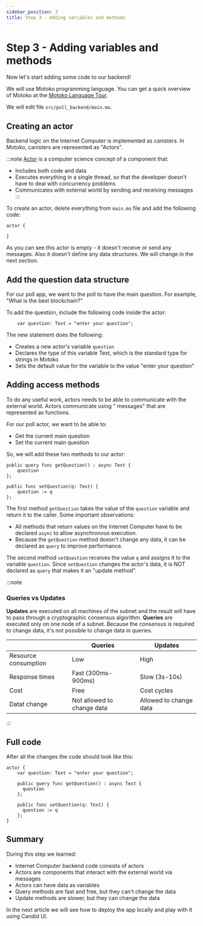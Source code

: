 ```yaml
---
sidebar_position: 3
title: Step 3 - Adding variables and methods
---
```


# Step 3 - Adding variables and methods

Now let's start adding some code to our backend!

We will use Motoko programming language. You can get a quick overview of Motoko at
the [Motoko Language Tour](/motoko/intro/index.md).

We will edit file `src/poll_backend/main.mo`.

## Creating an actor

Backend logic on the Internet Computer is implemented as canisters. In Motoko, canisters are represented as "Actors".

:::note
[Actor](https://en.wikipedia.org/wiki/Actor_model) is a computer science concept of a component that:

- Includes both code and data
- Executes everything in a single thread, so that the developer doesn't have to deal with concurrency problems
- Communicates with external world by sending and receiving messages
  :::

To create an actor, delete everything from `main.mo` file and add the following code:

```motoko
actor {

}
```

As you can see this actor is empty - it doesn't receive or send any messages. Also it doesn't define any data
structures. We will change in the next section.

## Add the question data structure

For our poll app, we want to the poll to have the main question. For example, "What is the best blockchain?"

To add the question, include the following code inside the actor:

```motoko
    var question: Text = "enter your question";
```

The new statement does the following:

- Creates a new actor's variable `question`
- Declares the type of this variable Text, which is the standard type for strings in Motoko
- Sets the default value for the variable to the value "enter your question"

## Adding access methods

To do any useful work, actors needs to be able to communicate with the external world. Actors communicate using "
messages" that are represented as functions.

For our poll actor, we want to be able to:

- Get the current main question
- Set the current main question

So, we will add these two methods to our actor:

```motoko
public query func getQuestion() : async Text { 
    question 
};

public func setQuestion(q: Text) { 
    question := q 
};
```

The first method `getQuestion` takes the value of the `question` variable and return it to the caller. Some important
observations:

- All methods that return values on the Internet Computer have to be declared `async` to allow asynchronous execution.
- Because the `getQuestion` method doesn't change any data, it can be declared as `query` to improve performance.

The second method `setQuestion` receives the value `q` and assigns it to the variable `question`.
Since `setQuestion` changes the actor's data, it is NOT declared as `query` that makes it an "update method".

:::note

### Queries vs Updates

**Updates** are executed on all machines of the subnet and the result will have to pass through a cryptographic
consensus algorithm. **Queries** are executed only on one node of a subnet. Because the consensus is required to change
data, it's not possible to change data in queries.

|                      | Queries                    | Updates                |
|----------------------|----------------------------|------------------------|
| Resource consumption | Low                        | High                   |
| Response times       | Fast (300ms-900ms)         | Slow (3s-10s)          |
| Cost                 | Free                       | Cost cycles            |
| Datat change         | Not allowed to change data | Allowed to change data |

:::

## Full code

After all the changes the code should look like this:

```motoko
actor {
    var question: Text = "enter your question";

    public query func getQuestion() : async Text { 
      question 
    };
    
    public func setQuestion(q: Text) { 
      question := q 
    };
}
```

## Summary

During this step we learned:

- Internet Computer backend code consists of actors
- Actors are components that interact with the external world via messages
- Actors can have data as variables
- Query methods are fast and free, but they can't change the data
- Update methods are slower, but they can change the data

In the next article we will see how to deploy the app locally and play with it using Candid UI.